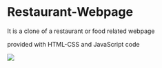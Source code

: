 <h1>Restaurant-Webpage</h1>

 It is a clone of a restaurant or food related webpage 
 
 provided with HTML-CSS and JavaScript code

 ![](food.gif)
